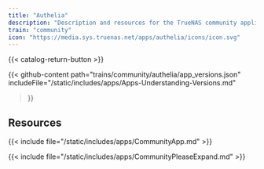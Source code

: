 ```yaml
---
title: "Authelia"
description: "Description and resources for the TrueNAS community application called Authelia."
train: "community"
icon: "https://media.sys.truenas.net/apps/authelia/icons/icon.svg"
---
```


{{< catalog-return-button >}}

{{< github-content 
    path="trains/community/authelia/app_versions.json"
	includeFile="/static/includes/apps/Apps-Understanding-Versions.md"
>}}

## Resources

{{< include file="/static/includes/apps/CommunityApp.md" >}}

{{< include file="/static/includes/apps/CommunityPleaseExpand.md" >}}
